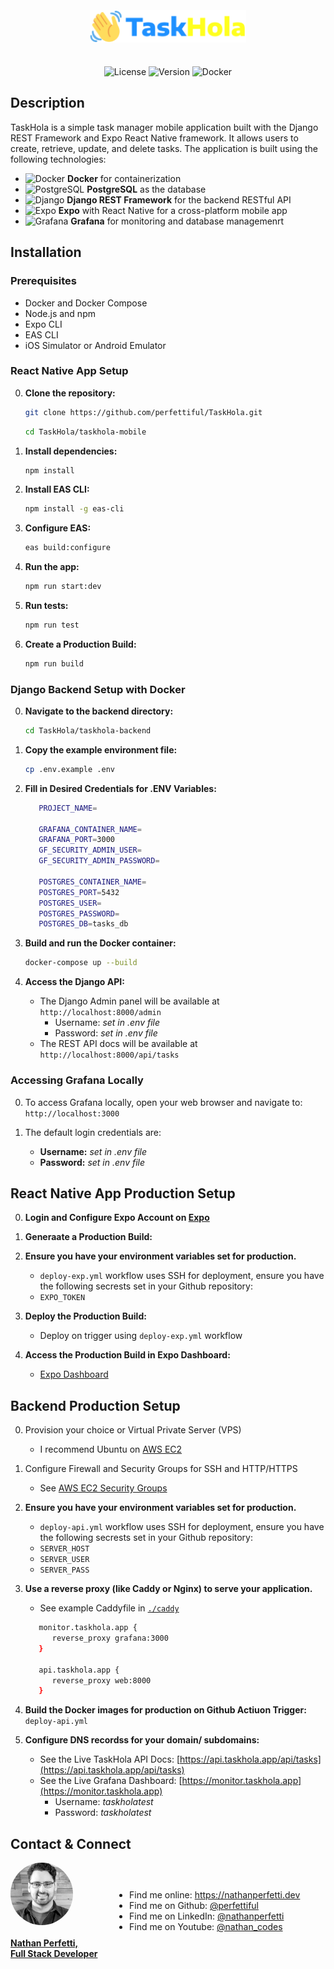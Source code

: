 <h1 align="center" style="font-size: 3em;">
    <img src="./taskhola-mobile/src/assets/images/Logo.png" alt="TaskHola Logo" width="250" >
</h1>

<span align="center">

![License](https://img.shields.io/badge/license-MIT-blue)
![Version](https://img.shields.io/badge/version-1.0.0-orange)
![Docker](https://img.shields.io/badge/docker-ready-blue)

</span>

## Description

TaskHola is a simple task manager mobile application built with the Django REST Framework and Expo React Native framework. It allows users to create, retrieve, update, and delete tasks. The application is built using the following technologies:
- ![Docker](https://img.shields.io/badge/docker-0db7ed?logo=docker&logoColor=white) **Docker** for containerization
- ![PostgreSQL](https://img.shields.io/badge/PostgreSQL-336791?logo=postgresql&logoColor=white) **PostgreSQL** as the database
- ![Django](https://img.shields.io/badge/Django-092E20?logo=django&logoColor=white) **Django REST Framework** for the backend RESTful API
- ![Expo](https://img.shields.io/badge/Expo-1B1F23?logo=expo&logoColor=white) **Expo** with React Native for a cross-platform mobile app
- ![Grafana](https://img.shields.io/badge/Grafana-F46800?logo=grafana&logoColor=white) **Grafana** for monitoring and database managemenrt


## Installation

### Prerequisites
- Docker and Docker Compose
- Node.js and npm
- Expo CLI
- EAS CLI
- iOS Simulator or Android Emulator

### React Native App Setup

0. **Clone the repository:**
   ```bash
   git clone https://github.com/perfettiful/TaskHola.git
   ```
   ```bash
   cd TaskHola/taskhola-mobile
   ```

1. **Install dependencies:**
   ```bash
   npm install
   ```

2. **Install EAS CLI:**
   ```bash
   npm install -g eas-cli
   ```

3. **Configure EAS:**
   ```bash
   eas build:configure
   ```

4. **Run the app:**
   ```bash
   npm run start:dev
   ```
5. **Run tests:**
   ```bash
   npm run test
   ```
6. **Create a Production Build:**
   ```bash
   npm run build
   ```

### Django Backend Setup with Docker

0. **Navigate to the backend directory:**
   ```bash
   cd TaskHola/taskhola-backend
   ```

1. **Copy the example environment file:**
   ```bash
   cp .env.example .env
   ```
2. **Fill in Desired Credentials for .ENV Variables:**
   ```bash
      PROJECT_NAME=

      GRAFANA_CONTAINER_NAME=
      GRAFANA_PORT=3000
      GF_SECURITY_ADMIN_USER=
      GF_SECURITY_ADMIN_PASSWORD=

      POSTGRES_CONTAINER_NAME=
      POSTGRES_PORT=5432
      POSTGRES_USER=
      POSTGRES_PASSWORD=
      POSTGRES_DB=tasks_db
   ```

3. **Build and run the Docker container:**
   ```bash
   docker-compose up --build
   ```

4. **Access the Django API:**
   - The Django Admin panel will be available at `http://localhost:8000/admin`
      - Username: <i>set in .env file</i>
      - Password: <i>set in .env file</i>
   - The REST API docs will be available at `http://localhost:8000/api/tasks`

### Accessing Grafana Locally

0. To access Grafana locally, open your web browser and navigate to: `http://localhost:3000`

1. The default login credentials are:
   - **Username:** <i>set in .env file</i>
   - **Password:** <i>set in .env file</i>

## React Native App Production Setup

0. **Login and Configure Expo Account on [Expo](https://expo.dev/)**

1. **Generaate a Production Build:**

2. **Ensure you have your environment variables set for production.**
   - `deploy-exp.yml` workflow uses SSH for deployment, ensure you have the following secrests set in your Github repository:
   - `EXPO_TOKEN`

3. **Deploy the Production Build:**
   - Deploy on trigger using `deploy-exp.yml` workflow

4. **Access the Production Build in Expo Dashboard:**
   - [Expo Dashboard](https://expo.dev/)

## Backend Production Setup

0. Provision your choice or Virtual Private Server (VPS)
   - I recommend Ubuntu on [AWS EC2](https://aws.amazon.com/ec2/)

1. Configure Firewall and Security Groups for SSH and HTTP/HTTPS
   - See [AWS EC2 Security Groups](https://docs.aws.amazon.com/AWSEC2/latest/UserGuide/ec2-security-groups.html)

2. **Ensure you have your environment variables set for production.**
   - `deploy-api.yml` workflow uses SSH for deployment, ensure you have the following secrests set in your Github repository:
   - `SERVER_HOST`
   - `SERVER_USER`
   - `SERVER_PASS`

3. **Use a reverse proxy (like Caddy or Nginx) to serve your application.**
   - See example Caddyfile in [`./caddy`](https://github.com/perfettiful/TaskHola/blob/main/backend/caddy/Caddyfile)
   ```bash
      monitor.taskhola.app {
         reverse_proxy grafana:3000
      }

      api.taskhola.app {
         reverse_proxy web:8000
      }
   ```
4. **Build the Docker images for production on Github Actiuon Trigger:**
   `deploy-api.yml`

5. **Configure DNS recordss for your domain/ subdomains:**
   - See the Live TaskHola API Docs: [https://api.taskhola.app/api/tasks](https://api.taskhola.app/api/tasks)
   - See the Live Grafana Dashboard: [https://monitor.taskhola.app](https://monitor.taskhola.app)
      - Username: <i>taskholatest</i>
      - Password: <i>taskholatest</i>

## Contact & Connect

<div style="display: flex;felx-direction:row; align-items: center;">
   <div style="display: flex;flex-direction: column; justify-contents: flex-start; align-items: start;">
      <a href="https://www.linkedin.com/in/nathanperfetti/">
         <img src="./assets/profile-pic.png" alt="Nathan Perfetti" width="100" height="100" style="display: block; border-radius: 50%; margin-right: 40px;margin-bottom: 20px;">
         <strong>Nathan Perfetti, <br  /> Full Stack Developer</strong>  
      </a>
  </div>

  <div>
    <ul style="padding-left: 50px">
      <li>Find me online: <a href="https://nathanperfetti.dev">https://nathanperfetti.dev</a></li>
      <li>Find me on Github: <a href="https://github.com/perfettiful">@perfettiful</a></li>
      <li>Find me on LinkedIn: <a href="https://www.linkedin.com/in/nathanperfetti/">@nathanperfetti</a></li>
      <li>Find me on Youtube: <a href="https://www.youtube.com/@nathan_codes/videos">@nathan_codes</a></li>
    </ul>
  </div>
</div>